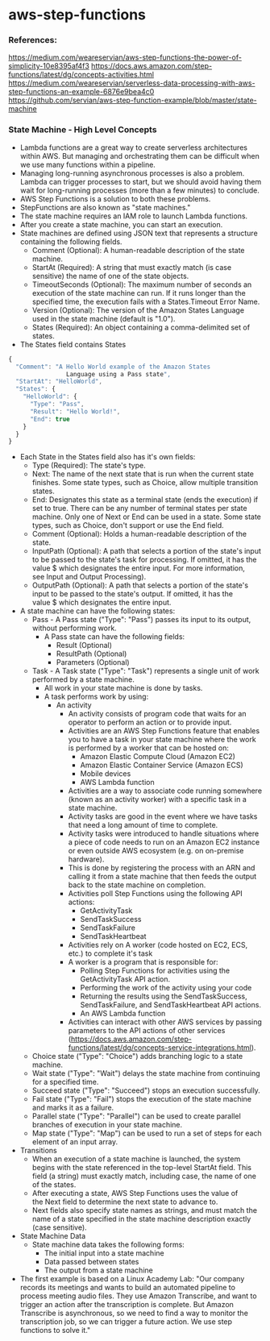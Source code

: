 # aws-step-functions

### References:
https://medium.com/weareservian/aws-step-functions-the-power-of-simplicity-10e8395af4f3
https://docs.aws.amazon.com/step-functions/latest/dg/concepts-activities.html
https://medium.com/weareservian/serverless-data-processing-with-aws-step-functions-an-example-6876e9bea4c0
https://github.com/servian/aws-step-function-example/blob/master/state-machine

### State Machine - High Level Concepts
- Lambda functions are a great way to create serverless architectures within AWS. But managing and orchestrating them can be difficult when we use many functions within a pipeline. 
- Managing long-running asynchronous processes is also a problem. Lambda can trigger processes to start, but we should avoid having them wait for long-running processes (more than a few minutes) to conclude. 
- AWS Step Functions is a solution to both these problems.
- StepFunctions are also known as "state machines."
- The state machine requires an IAM role to launch Lambda functions.
- After you create a state machine, you can start an execution. 
- State machines are defined using JSON text that represents a structure containing the following fields.
    - Comment (Optional): A human-readable description of the state machine.
    - StartAt (Required): A string that must exactly match (is case sensitive) the name of one of the state objects.
    - TimeoutSeconds (Optional): The maximum number of seconds an execution of the state machine can run. If it runs longer than the specified time, the execution fails with a States.Timeout Error Name.
    - Version (Optional): The version of the Amazon States Language used in the state machine (default is "1.0").
    - States (Required): An object containing a comma-delimited set of states.
- The States field contains States
```  javascript 
{
  "Comment": "A Hello World example of the Amazon States   
                Language using a Pass state",
  "StartAt": "HelloWorld",
  "States": {
    "HelloWorld": {
      "Type": "Pass",
      "Result": "Hello World!",
      "End": true
    }
  }
}
```
- Each State in the States field also has it's own fields:
    - Type (Required): The state's type.
    - Next: The name of the next state that is run when the current state finishes. Some state types, such as Choice, allow multiple transition states.
    - End: Designates this state as a terminal state (ends the execution) if set to true. There can be any number of terminal states per state machine. Only one of Next or End can be used in a state. Some state types, such as Choice, don't support or use the End field.
    - Comment (Optional): Holds a human-readable description of the state.
    - InputPath (Optional): A path that selects a portion of the state's input to be passed to the state's task for processing. If omitted, it has the value $ which designates the entire input. For more information, see Input and Output Processing).
    - OutputPath (Optional): A path that selects a portion of the state's input to be passed to the state's output. If omitted, it has the value $ which designates the entire input. 
- A state machine can have the following states:
    - Pass - A Pass state ("Type": "Pass") passes its input to its output, without performing work.
        - A Pass state can have the following fields:
            - Result (Optional)
            - ResultPath (Optional)
            - Parameters (Optional)
    - Task - A Task state ("Type": "Task") represents a single unit of work performed by a state machine. 
        - All work in your state machine is done by tasks. 
        - A task performs work by using:
            - An activity
                - An activity consists of program code that waits for an operator to perform an action or to provide input. 
                - Activities are an AWS Step Functions feature that enables you to have a task in your state machine where the work is performed by a worker that can be hosted on: 
                    - Amazon Elastic Compute Cloud (Amazon EC2)
                    - Amazon Elastic Container Service (Amazon ECS)
                    - Mobile devices
                    - AWS Lambda function
                - Activities are a way to associate code running somewhere (known as an activity worker) with a specific task in a state machine.
                - Activity tasks are good in the event where we have tasks that need a long amount of time to complete.
                - Activity tasks were introduced to handle situations where a piece of code needs to run on an Amazon EC2 instance or even outside AWS ecosystem (e.g. on on-premise hardware). 
                - This is done by registering the process with an ARN and calling it from a state machine that then feeds the output back to the state machine on completion. 
                - Activities poll Step Functions using the following API actions:
                    - GetActivityTask 
                    - SendTaskSuccess
                    - SendTaskFailure
                    - SendTaskHeartbeat
                - Activities rely on A worker (code hosted on EC2, ECS, etc.) to complete it's task 
                - A worker is a program that is responsible for:
                    - Polling Step Functions for activities using the GetActivityTask API action.
                    - Performing the work of the activity using your code
                    - Returning the results using the SendTaskSuccess, SendTaskFailure, and SendTaskHeartbeat API actions.
                    - An AWS Lambda function
                - Activities can interact with other AWS services by passing parameters to the API actions of other services (https://docs.aws.amazon.com/step-functions/latest/dg/concepts-service-integrations.html).
    - Choice state ("Type": "Choice") adds branching logic to a state machine.
    - Wait state ("Type": "Wait") delays the state machine from continuing for a specified time.
    - Succeed state ("Type": "Succeed") stops an execution successfully. 
    - Fail state ("Type": "Fail") stops the execution of the state machine and marks it as a failure.
    - Parallel state ("Type": "Parallel") can be used to create parallel branches of execution in your state machine.
    - Map state ("Type": "Map") can be used to run a set of steps for each element of an input array. 
- Transitions
    - When an execution of a state machine is launched, the system begins with the state referenced in the top-level StartAt field. This field (a string) must exactly match, including case, the name of one of the states.
    - After executing a state, AWS Step Functions uses the value of the Next field to determine the next state to advance to.
    - Next fields also specify state names as strings, and must match the name of a state specified in the state machine description exactly (case sensitive).
- State Machine Data
    - State machine data takes the following forms:
        - The initial input into a state machine
        - Data passed between states
        - The output from a state machine
- The first example is based on a Linux Academy Lab:
    "Our company records its meetings and wants to build an automated pipeline to process meeting audio files. They use Amazon Transcribe, and want to trigger an action after the transcription is complete. But Amazon Transcribe is asynchronous, so we need to find a way to monitor the transcription job, so we can trigger a future action. We use step functions to solve it."
